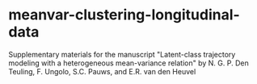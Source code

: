 # meanvar-clustering-longitudinal-data
Supplementary materials for the manuscript "Latent-class trajectory modeling with a heterogeneous mean-variance relation" by N. G. P. Den Teuling, F. Ungolo, S.C. Pauws, and E.R. van den Heuvel
